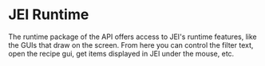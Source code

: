 # JEI Runtime

The runtime package of the API offers access to JEI's runtime features, like the GUIs that draw on the screen.
From here you can control the filter text, open the recipe gui, get items displayed in JEI under the mouse, etc.